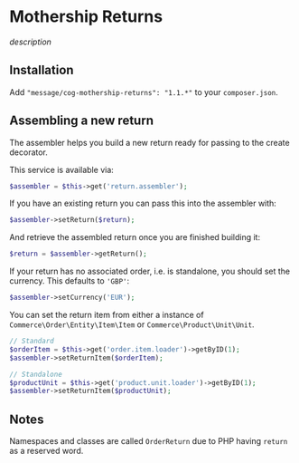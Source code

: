 # Mothership Returns

_description_

## Installation

Add `"message/cog-mothership-returns": "1.1.*"` to your `composer.json`.


## Assembling a new return

The assembler helps you build a new return ready for passing to the create decorator.

This service is available via:

```php
$assembler = $this->get('return.assembler');
```

If you have an existing return you can pass this into the assembler with:

```php
$assembler->setReturn($return);
```

And retrieve the assembled return once you are finished building it:

```php
$return = $assembler->getReturn();
```

If your return has no associated order, i.e. is standalone, you should set the currency. This defaults to `'GBP'`:

```php
$assembler->setCurrency('EUR');
```

You can set the return item from either a instance of `Commerce\Order\Entity\Item\Item` or `Commerce\Product\Unit\Unit`.

```php
// Standard
$orderItem = $this->get('order.item.loader')->getByID(1);
$assembler->setReturnItem($orderItem);

// Standalone
$productUnit = $this->get('product.unit.loader')->getByID(1);
$assembler->setReturnItem($productUnit);
```




## Notes

Namespaces and classes are called `OrderReturn` due to PHP having `return` as a reserved word.
